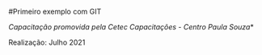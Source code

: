 #Primeiro exemplo com GIT

*Capacitação promovida pela Cetec Capacitações - Centro Paula Souza**

Realização: Julho 2021


